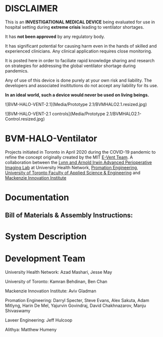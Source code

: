 # DISCLAIMER
This is an **INVESTIGATIONAL MEDICAL DEVICE** being evaluated for use
in hospital setting during **extreme crisis** leading to ventilator
shortages.

It has **not been approved** by any regulatory body.

It has significant potential for causing harm  even in the hands of
skilled and experienced clinicians. Any clinical application requires close
monitoring.

It is posted here in order to faciliate rapid knowledge sharing and research
on strategies for addressing the global ventilator shortage during pandemics.

Any of use of this device is done purely at your own risk and liability. The
developers and associated insititutions do not accept any liability for its use.

**In an ideal world, such a device would never be used on living beings.**

![BVM-HALO-VENT-2.1](Media/Prototype 2.1/BVMHALO2.1.resized.jpg)

![BVM-HALO-VENT-2.1 controls](Media/Prototype 2.1/BVMHALO2.1-Control.resized.jpg)


# BVM-HALO-Ventilator
Projects initiated in Toronto in April 2020 during the COVID-19 pandemic to refine the concept originally created by the MIT <a href="https://e-vent.mit.edu" rel="nofollow" target="_blank">E-Vent Team</a>. A collaboration between the 
<a href="https://apil.ca" rel="nofollow" target="_blank">Lynn and Arnold Irwin Advanced Perioperative Imaging Lab</a> at University Health Network,
<a href="https://www.promation.com" rel="nofollow" target="_blank">Promation Engineering</a>, 
<a href="https://www.engineering.utoronto.ca" rel="nofollow" target="_blank">University of Toronto Faculty of Applied Science & Engineering</a> and 
<a href="https://mi2health.com" rel="nofollow" target="_blank">Mackenzie Innovation Institute</a>

# Documentation
## Bill of Materials & Assembly Instructions:

# System Description

# Development Team
University Health Network: Azad Mashari, Jesse May

University of Toronto: Kamran Behdinan, Ben Chan

Mackenzie Innovation Institute: Aviv Gladman

Promation Engineering: Darryl Specter, Steve Evans, Alex Sakuta, Adam Mitlyng, Harin De Mel, Yajurvin Govindraj, David Chakhnazarov, Manju Shivaswamy 

Laveer Engineering: Jeff Hulcoop 

Alithya: Matthew Humeny


